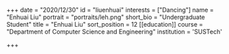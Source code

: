 +++
date = "2020/12/30"
id = "liuenhuai"
interests = ["Dancing"]
name = "Enhuai Liu"
portrait = "portraits/leh.png"
short_bio = "Undergraduate Student"
title = "Enhuai Liu"
sort_position = 12
[[education]]
    course = "Department of Computer Science and Engineering"
    institution = 'SUSTech'

+++
